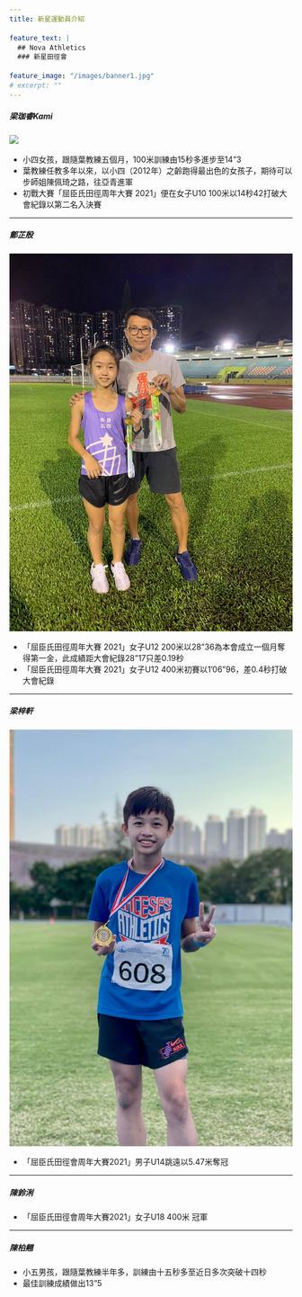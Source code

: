```yaml
---
title: 新星運動員介紹

feature_text: |
  ## Nova Athletics
  ### 新星田徑會

feature_image: "/images/banner1.jpg"
# excerpt: ""
---
```

##### 梁珈睿Kami
![](/images/Kami.JPG)
- 小四女孩，跟隨葉教練五個月，100米訓練由15秒多進步至14”3
- 葉教練任教多年以來，以小四（2012年）之齡跑得最出色的女孩子，期待可以步師姐陳佩琦之路，往亞青進軍
- 初戰大賽「屈臣氏田徑周年大賽 2021」便在女子U10 100米以14秒42打破大會紀錄以第二名入決賽

--------------------------------------------------------------------------

##### 鄭芷殷
![](/images/ChengChiYan.jpg)
- 「屈臣氏田徑周年大賽 2021」女子U12 200米以28”36為本會成立一個月奪得第一金，此成績距大會紀錄28”17只差0.19秒
- 「屈臣氏田徑周年大賽 2021」女子U12 400米初賽以1’06”96，差0.4秒打破大會紀錄

--------------------------------------------------------------------------

##### 梁梓軒
![](/images/LeungChiHin.jpg)
- 「屈臣氏田徑會周年大賽2021」男子U14跳遠以5.47米奪冠

--------------------------------------------------------------------------

##### 陳鈴浰
- 「屈臣氏田徑會周年大賽2021」女子U18 400米 冠軍

--------------------------------------------------------------------------

##### 陳柏翹
- 小五男孩，跟隨葉教練半年多，訓練由十五秒多至近日多次突破十四秒
- 最佳訓練成績做出13”5

